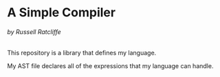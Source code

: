 # A Simple Compiler
###### by Russell Ratcliffe

This repository is a library that defines my language.

My AST file declares all of the expressions that my language can handle. 


